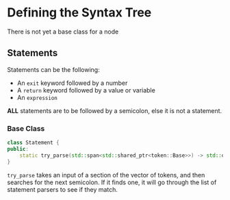 # Defining the Syntax Tree

There is not yet a base class for a node

## Statements

Statements can be the following:

* An `exit` keyword followed by a number
* A `return` keyword followed by a value or variable
* An `expression`

**ALL** statements are to be followed by a semicolon, else it is not a statement.

### Base Class

```cpp
class Statement {
public:
    static try_parse(std::span<std::shared_ptr<token::Base>>) -> std::optional<std::shared_ptr<Statement>>;
}
```

`try_parse` takes an input of a section of the vector of tokens, and then searches for the next semicolon. If it finds one, it will go through the list of statement parsers to see if they match.
